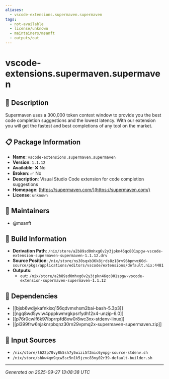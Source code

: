 ```yaml
---
aliases:
  - vscode-extensions.supermaven.supermaven
tags:
  - not-available
  - license/unknown
  - maintainers/msanft
  - outputs/out
---
```


# vscode-extensions.supermaven.supermaven

## 📝 Description

Supermaven uses a 300,000 token context window to provide you the best code completion suggestions and the lowest latency.
With our extension you will get the fastest and best completions of any tool on the market.


## 📋 Package Information

- **Name**: `vscode-extensions.supermaven.supermaven`
- **Version**: `1.1.12`
- **Available**: ❌ No
- **Broken**: ✅ No
- **Description**: Visual Studio Code extension for code completion suggestions
- **Homepage**: [https://supermaven.com/](https://supermaven.com/)
- **License**: `unknown`
## 👥 Maintainers

- @msanft


## 🔧 Build Information

- **Derivation Path**: `/nix/store/a2b89sd0mhxg6v2y3jpkn46qc801spgw-vscode-extension-supermaven-supermaven-1.1.12.drv`
- **Source Position**: `/nix/store/ns30sqxb36k8jrds8z18rv96bpnwc60d-source/pkgs/applications/editors/vscode/extensions/default.nix:4481`
- **Outputs**:
  - `out`:  `/nix/store/a2b89sd0mhxg6v2y3jpkn46qc801spgw-vscode-extension-supermaven-supermaven-1.1.12`

## 🔗 Dependencies

- [[bjsb6wdjykafnkixq156qdvmxhsm2bai-bash-5.3p3]]
- [[ngq8wd5yvlw4pppkwmrgkpsrfydh12x4-unzip-6.0]]
- [[p76r0cwlf6k97ibprrpfd8xw0r8wc3nx-stdenv-linux]]
- [[pl399frw6njaknrpbqnz30rn29vpmq2x-supermaven-supermaven.zip]]

## 📁 Input Sources

- `/nix/store/l622p70vy8k5sh7y5wizi5f2mic6ynpg-source-stdenv.sh`
- `/nix/store/shkw4qm9qcw5sc5n1k5jznc83ny02r39-default-builder.sh`

---
*Generated on 2025-09-27 13:08:38 UTC*
